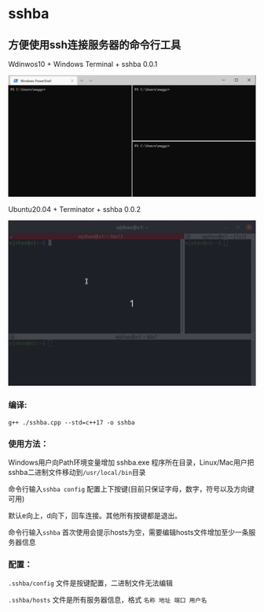 # sshba

## 方便使用ssh连接服务器的命令行工具

Wdinwos10 + Windows Terminal + sshba 0.0.1

![image](https://raw.githubusercontent.com/maggch97/sshba/master/img/GIF2020-6-7%208-01-10.gif)

Ubuntu20.04 + Terminator + sshba 0.0.2

![image](https://raw.githubusercontent.com/maggch97/sshba/master/img/GIF2020-06-07-15-28.gif)


### 编译:
```
g++ ./sshba.cpp --std=c++17 -o sshba
```


### 使用方法：

Windows用户向Path环境变量增加 sshba.exe 程序所在目录，Linux/Mac用户把sshba二进制文件移动到`/usr/local/bin`目录

命令行输入`sshba config` 配置上下按键(目前只保证字母，数字，符号以及方向键可用)

默认e向上，d向下，回车连接。其他所有按键都是退出。

命令行输入`sshba` 首次使用会提示hosts为空，需要编辑hosts文件增加至少一条服务器信息

### 配置：

`.sshba/config` 文件是按键配置，二进制文件无法编辑

`.sshba/hosts` 文件是所有服务器信息，格式 `名称 地址 端口 用户名` 



